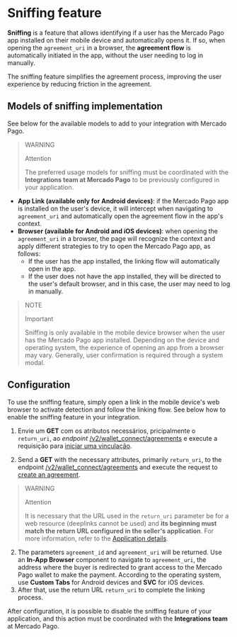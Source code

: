 # Sniffing feature

**Sniffing** is a feature that allows identifying if a user has the Mercado Pago app installed on their mobile device and automatically opens it. If so, when opening the `agreement_uri` in a browser, the **agreement flow** is automatically initiated in the app, without the user needing to log in manually.

The sniffing feature simplifies the agreement process, improving the user experience by reducing friction in the agreement.

## Models of sniffing implementation

See below for the available models to add to your integration with Mercado Pago.

> WARNING
>
> Attention
>
> The preferred usage models for sniffing must be coordinated with the **Integrations team at Mercado Pago** to be previously configured in your application.

- **App Link (available only for Android devices)**: if the Mercado Pago app is installed on the user's device, it will intercept when navigating to `agreement_uri` and automatically open the agreement flow in the app's context.
- **Browser (available for Android and iOS devices)**: when opening the `agreement_uri` in a browser, the page will recognize the context and apply different strategies to try to open the Mercado Pago app, as follows: <br>
  - If the user has the app installed, the linking flow will automatically open in the app.
  - If the user does not have the app installed, they will be directed to the user's default browser, and in this case, the user may need to log in manually.

> NOTE
>
> Important
>
> Sniffing is only available in the mobile device browser when the user has the Mercado Pago app installed. Depending on the device and operating system, the experience of opening an app from a browser may vary. Generally, user confirmation is required through a system modal.

## Configuration

To use the sniffing feature, simply open a link in the mobile device's web browser to activate detection and follow the linking flow. See below how to enable the sniffing feature in your integration.

1. Envie um **GET** com os atributos necessários, pricipalmente o `return_uri`, ao _endpoint_ [/v2/wallet_connect/agreements](/developers/pt/reference/wallet_connect/_wallet_connect_agreements/post) e execute a requisição para [iniciar uma vinculação](/developers/pt/docs/wallet-connect/account-linking-flow/create-agreement).

1. Send a **GET** with the necessary attributes, primarily `return_uri`, to the endpoint [/v2/wallet_connect/agreements](/developers/en/reference/wallet_connect/_wallet_connect_agreements/post) and execute the request to [create an agreement](/developers/en/docs/wallet-connect/account-linking-flow/create-agreement).

> WARNING
>
> Attention
>
> It is necessary that the URL used in the `return_uri` parameter be for a web resource (deeplinks cannot be used) and **its beginning must match the return URL configured in the seller's application**. For more information, refer to the [Application details](/developers/en/guides/additional-content/your-integrations/application-details).

2. The parameters `agreement_id` and `agreement_uri` will be returned. Use an **In-App Browser** component to navigate to `agreement_uri`, the address where the buyer is redirected to grant access to the Mercado Pago wallet to make the payment. According to the operating system, use **Custom Tabs** for Android devices and **SVC** for iOS devices.
3. After that, use the return URL `return_uri` to complete the linking process.

After configuration, it is possible to disable the sniffing feature of your application, and this action must be coordinated with the **Integrations team** at Mercado Pago.